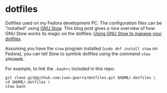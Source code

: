 # dotfiles

Dotfiles used on my Fedora development PC. The configuration files can be
"installed" using [GNU Stow](https://www.gnu.org/software/stow/). This blog
post gives a nice overview of how GNU Stow works its magic on the dotfiles:
[Using GNU Stow to manage your dotfiles](https://brandon.invergo.net/news/2012-05-26-using-gnu-stow-to-manage-your-dotfiles.html).

Assuming you have the `stow` program installed (`sudo dnf install stow` on
Fedora), you can tell Stow to symlink dotfiles using the command
`stow $PKGNAME`.

For example, to link the `.bashrc` included in this repo:

```
git clone git@github.com:ivan-guerra/dotfiles.git $HOME/.dotfiles \
cd $HOME/.dotfiles \
stow bash
```
